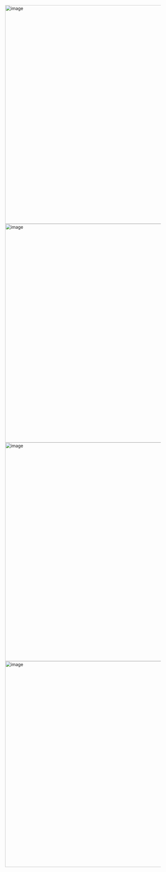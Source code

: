 <img width="1253" height="705" alt="image" src="https://github.com/user-attachments/assets/cd8d5ed8-87c8-4387-be51-2bd28759dd24" />
<img width="1253" height="705" alt="image" src="https://github.com/user-attachments/assets/26be02dd-298a-448b-804f-0df99d5c16e7" />
<img width="1253" height="705" alt="image" src="https://github.com/user-attachments/assets/357fda0b-a4b0-4f49-89a8-8cf0038faea9" />
<img width="1253" height="664" alt="image" src="https://github.com/user-attachments/assets/44c8ffee-51d6-42e8-9797-569e3287c387" />
